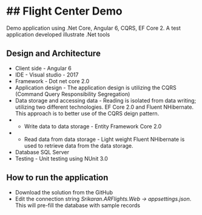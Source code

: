# ## Flight Center Demo
Demo application using .Net Core, Angular 6, CQRS, EF Core 2. A test application developed illustrate .Net tools

## Design and Architecture
* Client side - Angular 6
* IDE - Visual studio - 2017
* Framework - Dot net core 2.0
* Application design - The application design is utilizing the CQRS (Command Query Responsibility Segregation)
* Data storage and accessing data - Reading is isolated from data writing; utilizing two different technologies. EF Core 2.0 and Fluent NHibernate. This approach is to better use of the CQRS deign pattern. 
* *  Write data to data storage - Entity Framework Core 2.0
* * Read data from data storage - Light weight Fluent NHibernate is used to retrieve data from the data storage.
* Database SQL Server
* Testing - Unit testing using NUnit 3.0

## How to run the application
* Download the solution from the GitHub
* Edit the connection string _Srikaran.ARFlights.Web -> appsettings.json_. This will pre-fill the database with sample records
